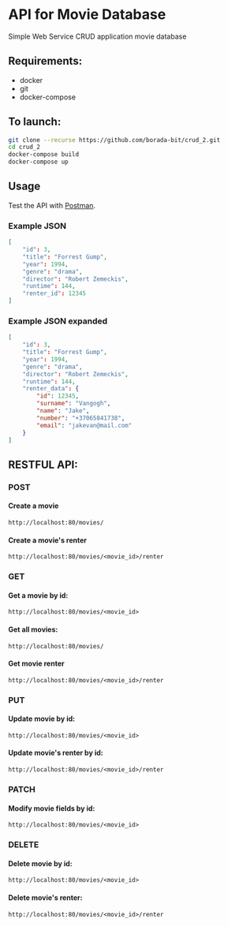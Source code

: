# API for Movie Database
Simple Web Service CRUD application movie database 

## Requirements:
* docker
* git
* docker-compose

## To launch:
```bash
git clone --recurse https://github.com/borada-bit/crud_2.git
cd crud_2
docker-compose build
docker-compose up
```

## Usage
Test the API with [Postman](https://www.postman.com/).

### Example JSON

```JSON
[ 
    "id": 3,
    "title": "Forrest Gump",
    "year": 1994,
    "genre": "drama",
    "director": "Robert Zemeckis",
    "runtime": 144,
    "renter_id": 12345
]
```

### Example JSON expanded

```JSON
[ 
    "id": 3,
    "title": "Forrest Gump",
    "year": 1994,
    "genre": "drama",
    "director": "Robert Zemeckis",
    "runtime": 144,
    "renter_data": {
        "id": 12345,
        "surname": "Vangogh",
        "name": "Jake",
        "number": "+37065841738",
        "email": "jakevan@mail.com"
    }
]
```

## RESTFUL API:
### POST 

#### Create a movie

`http://localhost:80/movies/`

#### Create a movie's renter

`http://localhost:80/movies/<movie_id>/renter`

### GET
#### Get a movie by id:

`http://localhost:80/movies/<movie_id>`

#### Get all movies:

`http://localhost:80/movies/`

#### Get movie renter

`http://localhost:80/movies/<movie_id>/renter`

### PUT
#### Update movie by id:

`http://localhost:80/movies/<movie_id>`

#### Update movie's renter by id:

`http://localhost:80/movies/<movie_id>/renter`

### PATCH
#### Modify movie fields by id:

`http://localhost:80/movies/<movie_id>`

### DELETE 
#### Delete movie by id:

`http://localhost:80/movies/<movie_id>`

#### Delete movie's renter:

`http://localhost:80/movies/<movie_id>/renter`
